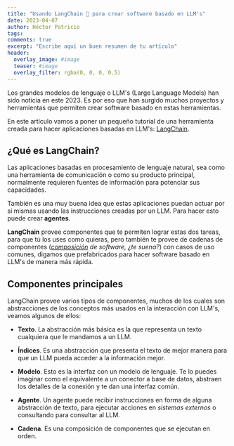```yaml
---
title: "Usando LangChain 🦜 para crear software basado en LLM's"
date: 2023-04-07
author: Héctor Patricio
tags:
comments: true
excerpt: "Escribe aquí un buen resumen de tu artículo"
header:
  overlay_image: #image
  teaser: #image
  overlay_filter: rgba(0, 0, 0, 0.5)
---
```


Los grandes modelos de lenguaje o LLM's (Large Language Models) han sido noticia en este 2023. Es por eso que han surgido muchos proyectos y herramientas que permiten crear software basado en estas herramientas.

En este artículo vamos a poner un pequeño tutorial de una herramienta creada para hacer aplicaciones basadas en LLM's: [LangChain](https://python.langchain.com/en/latest/index.html).

## ¿Qué es LangChain?

Las aplicaciones basadas en procesamiento de lenguaje natural, sea como una herramienta de comunicación o como su producto principal, normalmente requieren fuentes de información para potenciar sus capacidades.

También es una muy buena idea que estas aplicaciones puedan actuar por sí mismas usando las instrucciones creadas por un LLM. Para hacer esto puede crear **agentes**.

**LangChain** provee componentes que te permiten lograr estas dos tareas, para que tú los uses como quieras, pero también te provee
de cadenas de componentes (_[composición](/) de software, ¿te suena?_) con casos de uso comunes, digamos que prefabricados para hacer software basado en LLM's de manera más rápida.

## Componentes principales

LangChain provee varios tipos de componentes, muchos de los cuales son abstracciones de los conceptos más usados en la interacción con LLM's, veamos algunos de ellos:

- **Texto**. La abstracción más básica es la que representa un texto cualquiera que le mandamos a un LLM.

- **Índices**. Es una abstracción que presenta el texto de mejor manera para que un LLM pueda acceder a la información mejor.

- **Modelo**. Esto es la interfaz con un modelo de lenguaje. Te lo puedes imaginar como el equivalente a un conector a base de datos, abstraen los detalles de la conexión y te dan una interfaz común.

- **Agente**. Un agente puede recibir instrucciones en forma de alguna abstracción de texto, para ejecutar acciones en _sistemas externos_ o consultando para consultar al LLM.

- **Cadena**. Es una composición de componentes que se ejecutan en orden.
